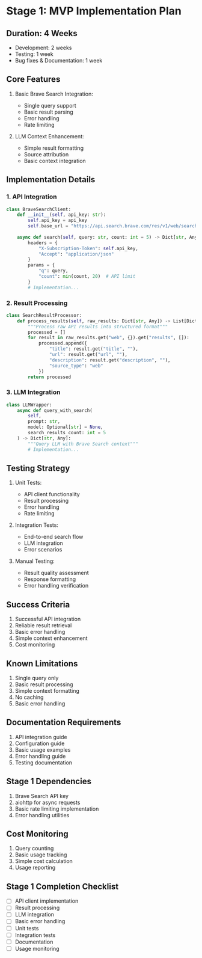# Stage 1: MVP Implementation Plan

## Duration: 4 Weeks
- Development: 2 weeks
- Testing: 1 week
- Bug fixes & Documentation: 1 week

## Core Features
1. Basic Brave Search Integration:
   - Single query support
   - Basic result parsing
   - Error handling
   - Rate limiting

2. LLM Context Enhancement:
   - Simple result formatting
   - Source attribution
   - Basic context integration

## Implementation Details

### 1. API Integration
```python
class BraveSearchClient:
    def __init__(self, api_key: str):
        self.api_key = api_key
        self.base_url = "https://api.search.brave.com/res/v1/web/search"
        
    async def search(self, query: str, count: int = 5) -> Dict[str, Any]:
        headers = {
            "X-Subscription-Token": self.api_key,
            "Accept": "application/json"
        }
        params = {
            "q": query,
            "count": min(count, 20)  # API limit
        }
        # Implementation...
```

### 2. Result Processing
```python
class SearchResultProcessor:
    def process_results(self, raw_results: Dict[str, Any]) -> List[Dict[str, Any]]:
        """Process raw API results into structured format"""
        processed = []
        for result in raw_results.get("web", {}).get("results", []):
            processed.append({
                "title": result.get("title", ""),
                "url": result.get("url", ""),
                "description": result.get("description", ""),
                "source_type": "web"
            })
        return processed
```

### 3. LLM Integration
```python
class LLMWrapper:
    async def query_with_search(
        self,
        prompt: str,
        model: Optional[str] = None,
        search_results_count: int = 5
    ) -> Dict[str, Any]:
        """Query LLM with Brave Search context"""
        # Implementation...
```

## Testing Strategy
1. Unit Tests:
   - API client functionality
   - Result processing
   - Error handling
   - Rate limiting

2. Integration Tests:
   - End-to-end search flow
   - LLM integration
   - Error scenarios

3. Manual Testing:
   - Result quality assessment
   - Response formatting
   - Error handling verification

## Success Criteria
1. Successful API integration
2. Reliable result retrieval
3. Basic error handling
4. Simple context enhancement
5. Cost monitoring

## Known Limitations
1. Single query only
2. Basic result processing
3. Simple context formatting
4. No caching
5. Basic error handling

## Documentation Requirements
1. API integration guide
2. Configuration guide
3. Basic usage examples
4. Error handling guide
5. Testing documentation

## Stage 1 Dependencies
1. Brave Search API key
2. aiohttp for async requests
3. Basic rate limiting implementation
4. Error handling utilities

## Cost Monitoring
1. Query counting
2. Basic usage tracking
3. Simple cost calculation
4. Usage reporting

## Stage 1 Completion Checklist
- [ ] API client implementation
- [ ] Result processing
- [ ] LLM integration
- [ ] Basic error handling
- [ ] Unit tests
- [ ] Integration tests
- [ ] Documentation
- [ ] Usage monitoring
